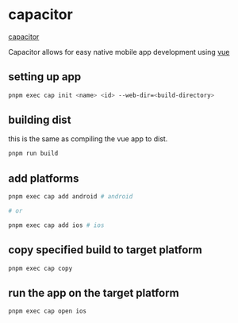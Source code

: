 # capacitor

[capacitor](https://capacitorjs.com/solution/vue)

Capacitor allows for easy native mobile app development using [vue](https://vuejs.org)

## setting up app

```bash
pnpm exec cap init <name> <id> --web-dir=<build-directory>
```

## building dist

this is the same as compiling the vue app to dist.

```bash
pnpm run build
```

## add platforms

```bash
pnpm exec cap add android # android

# or

pnpm exec cap add ios # ios
```

## copy specified build to target platform

```bash
pnpm exec cap copy
```

## run the app on the target platform

```bash
pnpm exec cap open ios
```